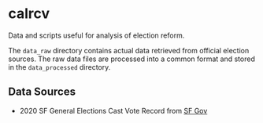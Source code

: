 # calrcv

Data and scripts useful for analysis of election reform.

The `data_raw` directory contains actual data retrieved from official
election sources.  The raw data files are processed into a common
format and stored in the `data_processed` directory.

## Data Sources

- 2020 SF General Elections Cast Vote Record from [SF Gov](https://sfelections.sfgov.org/november-3-2020-election-results-detailed-reports)
